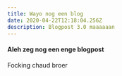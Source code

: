 ```yaml
---
title: Wayo nog een blog
date: 2020-04-22T12:18:04.256Z
description: Blogpost 3.0 maaaaaan
---
```

#### Aleh zeg nog een enge blogpost

Focking chaud broer